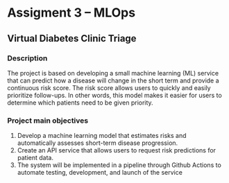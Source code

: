 # Assigment 3 – MLOps

## Virtual Diabetes Clinic Triage

### Description
The project is based on developing a small machine learning (ML) service that can predict how a disease will change in the short term and provide a continuous risk score. The risk score allows users to quickly and easily prioritize follow-ups. In other words, this model makes it easier for users to determine which patients need to be given priority.

### Project main objectives
1. Develop a machine learning model that estimates risks and automatically assesses short-term disease progression.
2. Create an API service that allows users to request risk predictions for patient data.
3. The system will be implemented in a pipeline through Github Actions to automate testing, development, and launch of the service
